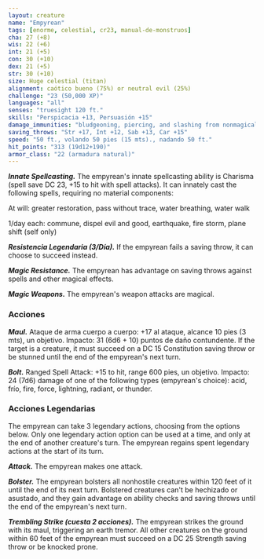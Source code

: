 ```yaml
---
layout: creature
name: "Empyrean"
tags: [enorme, celestial, cr23, manual-de-monstruos]
cha: 27 (+8)
wis: 22 (+6)
int: 21 (+5)
con: 30 (+10)
dex: 21 (+5)
str: 30 (+10)
size: Huge celestial (titan)
alignment: caótico bueno (75%) or neutral evil (25%)
challenge: "23 (50,000 XP)"
languages: "all"
senses: "truesight 120 ft."
skills: "Perspicacia +13, Persuasión +15"
damage_immunities: "bludgeoning, piercing, and slashing from nonmagical weapons"
saving_throws: "Str +17, Int +12, Sab +13, Car +15"
speed: "50 ft., volando 50 pies (15 mts)., nadando 50 ft."
hit_points: "313 (19d12+190)"
armor_class: "22 (armadura natural)"
---
```


***Innate Spellcasting.*** The empyrean's innate spellcasting ability is Charisma (spell save DC 23, +15 to hit with spell attacks). It can innately cast the following spells, requiring no material components:

At will: greater restoration, pass without trace, water breathing, water walk

1/day each: commune, dispel evil and good, earthquake, fire storm, plane shift (self only)

***Resistencia Legendaria (3/Día).*** If the empyrean fails a saving throw, it can choose to succeed instead.

***Magic Resistance.*** The empyrean has advantage on saving throws against spells and other magical effects.

***Magic Weapons.*** The empyrean's weapon attacks are magical.

### Acciones

***Maul.*** Ataque de arma cuerpo a cuerpo: +17 al ataque, alcance 10 pies (3 mts), un objetivo. Impacto: 31 (6d6 + 10) puntos de daño contundente. If the target is a creature, it must succeed on a DC 15 Constitution saving throw or be stunned until the end of the empyrean's next turn.

***Bolt.*** Ranged Spell Attack: +15 to hit, range 600 pies, un objetivo. Impacto: 24 (7d6) damage of one of the following types (empyrean's choice): acid, frío, fire, force, lightning, radiant, or thunder.

### Acciones Legendarias

The empyrean can take 3 legendary actions, choosing from the options below. Only one legendary action option can be used at a time, and only at the end of another creature's turn. The empyrean regains spent legendary actions at the start of its turn.

***Attack.*** The empyrean makes one attack.

***Bolster.*** The empyrean bolsters all nonhostile creatures within 120 feet of it until the end of its next turn. Bolstered creatures can't be hechizado or asustado, and they gain advantage on ability checks and saving throws until the end of the empyrean's next turn.

***Trembling Strike (cuesta 2 acciones).*** The empyrean strikes the ground with its maul, triggering an earth tremor. All other creatures on the ground within 60 feet of the empyrean must succeed on a DC 25 Strength saving throw or be knocked prone.